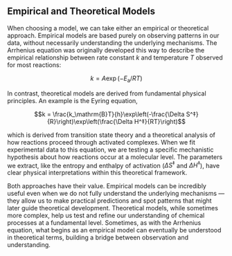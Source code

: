 ## Empirical and Theoretical Models

When choosing a model, we can take either an empirical or theoretical approach. Empirical models are based purely on observing patterns in our data, without necessarily understanding the underlying mechanisms. The Arrhenius equation  was originally developed this way to describe the empirical relationship between rate constant $k$ and temperature $T$ observed for most reactions:

$$k = A\exp(-E_\mathrm{a}/RT)$$

In contrast, theoretical models are derived from fundamental physical principles. An example is the Eyring equation,

$$k = \frac{k_\mathrm{B}T}{h}\exp\left(-\frac{\Delta S^‡}{R}\right)\exp\left(\frac{\Delta H^‡}{RT}\right)$$

which is derived from transition state theory and a theoretical analysis of how reactions proceed through activated complexes. When we fit experimental data to this equation, we are testing a specific mechanistic hypothesis about how reactions occur at a molecular level. The parameters we extract, like the entropy and enthalpy of activation ($\Delta S^‡$ and $\Delta H^‡$), have clear physical interpretations within this theoretical framework.

Both approaches have their value. Empirical models can be incredibly useful even when we do not fully understand the underlying mechanisms &mdash; they allow us to make practical predictions and spot patterns that might later guide theoretical development. Theoretical models, while sometimes more complex, help us test and refine our understanding of chemical processes at a fundamental level. Sometimes, as with the Arrhenius equation, what begins as an empirical model can eventually be understood in theoretical terms, building a bridge between observation and understanding.
